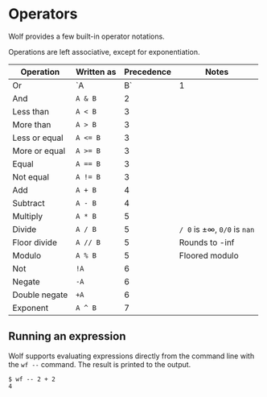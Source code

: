 # Operators

Wolf provides a few built-in operator notations.

Operations are left associative, except for exponentiation.

| Operation          | Written as | Precedence | Notes |
|--------------------|------------|------------|-------|
| Or                 | `A | B`    | 1
| And                | `A & B`    | 2
| Less than          | `A < B`    | 3
| More than          | `A > B`    | 3
| Less or equal      | `A <= B`   | 3
| More or equal      | `A >= B`   | 3
| Equal              | `A == B`   | 3
| Not equal          | `A != B`   | 3
| Add                | `A + B`    | 4
| Subtract           | `A - B`    | 4
| Multiply           | `A * B`    | 5
| Divide             | `A / B`    | 5 | `/ 0` is ±∞, `0/0` is `nan`
| Floor divide       | `A // B`   | 5 | Rounds to -inf
| Modulo             | `A % B`    | 5 | Floored modulo
| Not                | `!A`       | 6
| Negate             | `-A`       | 6
| Double negate      | `+A`       | 6
| Exponent           | `A ^ B`    | 7


## Running an expression

Wolf supports evaluating expressions directly from the command line with the
`wf --` command. The result is printed to the output.

```
$ wf -- 2 + 2
4
```